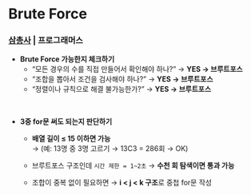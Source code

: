 # Brute Force

### [삼총사](https://school.programmers.co.kr/learn/courses/30/lessons/131705) | 프로그래머스 


- **Brute Force 가능한지 체크하기**<br>
    - “모든 경우의 수를 직접 만들어서 확인해야 하나?” → **YES → 브루트포스**
    - “조합을 뽑아서 조건을 검사해야 하나?” → **YES → 브루트포스**
    - “정렬이나 규칙으로 해결 불가능한가?” → **YES → 브루트포스**

<br>

- **3중 for문 써도 되는지 판단하기**
    - **배열 길이 ≤ 15 이하면 가능** <br>
        → (예: 13명 중 3명 고르기 → 13C3 = 286회 → OK)
        
    - 브루트포스 구조인데 `시간 제한 = 1~2초` → **수천 회 탐색이면 통과 가능**
    - 조합이 중복 없이 필요하면 → **i < j < k 구조**로 중첩 for문 작성